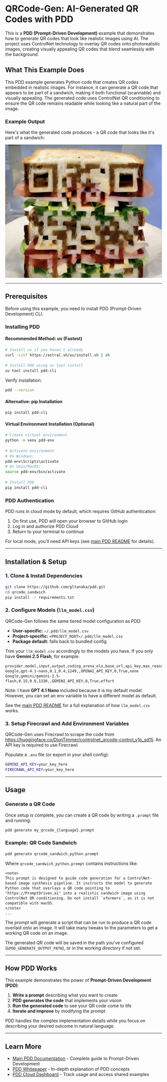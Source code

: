 # QRCode-Gen: AI-Generated QR Codes with PDD

This is a **PDD (Prompt-Driven Development)** example that demonstrates how to generate QR codes that look like realistic images using AI. The project uses ControlNet technology to overlay QR codes onto photorealistic images, creating visually appealing QR codes that blend seamlessly with the background.

## What This Example Does

This PDD example generates Python code that creates QR codes embedded in realistic images. For instance, it can generate a QR code that appears to be part of a sandwich, making it both functional (scannable) and visually appealing. The generated code uses ControlNet QR conditioning to ensure the QR code remains readable while looking like a natural part of the image.

### Example Output

Here's what the generated code produces - a QR code that looks like it's part of a sandwich:

![QR Code Sandwich](qrcode_sandwich.png)

---

## Prerequisites

Before using this example, you need to install PDD (Prompt-Driven Development) CLI.

### Installing PDD

#### Recommended Method: uv (Fastest)

```bash
# Install uv if you haven't already 
curl -LsSf https://astral.sh/uv/install.sh | sh

# Install PDD using uv tool install
uv tool install pdd-cli
```

Verify installation:
```bash
pdd --version
```

#### Alternative: pip Installation

```bash
pip install pdd-cli
```

#### Virtual Environment Installation (Optional)

```bash
# Create virtual environment
python -m venv pdd-env

# Activate environment
# On Windows:
pdd-env\Scripts\activate
# On Unix/MacOS:
source pdd-env/bin/activate

# Install PDD
pip install pdd-cli
```

### PDD Authentication

PDD runs in cloud mode by default, which requires GitHub authentication:

1. On first use, PDD will open your browser to GitHub login
2. Log in and authorize PDD Cloud
3. Return to your terminal to continue

For local mode, you'll need API keys (see [main PDD README](../README.md) for details).

---

## Installation & Setup

### 1. Clone & Install Dependencies

```bash
git clone https://github.com/gltanaka/pdd.git
cd qrcode_sandwich
pip install -r requirements.txt
```

### 2. Configure Models (`llm_model.csv`)

QRCode-Gen follows the same tiered model configuration as PDD:

- **User-specific:** `~/.pdd/llm_model.csv`  
- **Project-specific:** `<PROJECT_ROOT>/.pdd/llm_model.csv`  
- **Package default:** falls back to bundled config

Trim your `llm_model.csv` accordingly to the models you have. If you only have **Gemini 2.5 Flash**, for example:

```csv
provider,model,input,output,coding_arena_elo,base_url,api_key,max_reasoning_tokens,structured_output,reasoning_type
Google,gpt-4.1-nano,0.1,0.4,1249,,OPENAI_API_KEY,0,True,none
Google,gemini/gemini-2.5-flash,0.15,0.6,1330,,GEMINI_API_KEY,0,True,effort
```

Note: I have **GPT 4.1 Nano** included because it is my default model. However, you can set an env variable to have a different model as default.

See the [main PDD README](../README.md) for a full explanation of how `llm_model.csv` works.

### 3. Setup Firecrawl and Add Environment Variables

QRCode-Gen uses Firecrawl to scrape the code from https://huggingface.co/DionTimmer/controlnet_qrcode-control_v1p_sd15. An API key is required to use Firecrawl.

Populate a `.env` file (or export in your shell config):

```bash
GEMINI_API_KEY=your_key_here
FIRECRAWL_API_KEY=your_key_here
```

---

## Usage

### Generate a QR Code

Once setup is complete, you can create a QR code by writing a `.prompt` file and running:

```bash
pdd generate my_qrcode_{language}.prompt
```

### Example: QR Code Sandwich

```bash
pdd generate qrcode_sandwich_python.prompt
```

Where `qrcode_sandwich_python.prompt` contains instructions like:

```
<note>
This prompt is designed to guide code generation for a ControlNet-based image synthesis pipeline. It instructs the model to generate Python code that overlays a QR code pointing to "https://PromptDriven.ai" into a realistic sandwich image using ControlNet QR conditioning. Do not install `xformers`, as it is not compatible with macOS.
</note>
...
```

The prompt will generate a script that can be run to produce a QR code overlaid onto an image. It will take many tweaks to the parameters to get a working QR code on an image.

The generated QR code will be saved in the path you've configured (`$PDD_GENERATE_OUTPUT_PATH`), or in the working directory if not set.

---

## How PDD Works

This example demonstrates the power of **Prompt-Driven Development (PDD)**:

1. **Write a prompt** describing what you want to create
2. **PDD generates the code** that implements your vision
3. **Run the generated code** to see your QR code come to life
4. **Iterate and improve** by modifying the prompt

PDD handles the complex implementation details while you focus on describing your desired outcome in natural language.

---

## Learn More

- [Main PDD Documentation](../README.md) - Complete guide to Prompt-Driven Development
- [PDD Whitepaper](../docs/whitepaper_with_benchmarks/whitepaper_w_benchmarks.md) - In-depth explanation of PDD concepts
- [PDD Cloud Dashboard](https://promptdriven.ai/) - Track usage and access shared examples